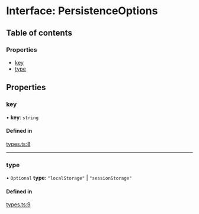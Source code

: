 # Interface: PersistenceOptions

## Table of contents

### Properties

- [key](PersistenceOptions.md#key)
- [type](PersistenceOptions.md#type)

## Properties

### key

• **key**: `string`

#### Defined in

[types.ts:8](https://github.com/foobaragency/react-global-state/blob/6f4ee1a9/src/types.ts#L8)

___

### type

• `Optional` **type**: ``"localStorage"`` \| ``"sessionStorage"``

#### Defined in

[types.ts:9](https://github.com/foobaragency/react-global-state/blob/6f4ee1a9/src/types.ts#L9)
